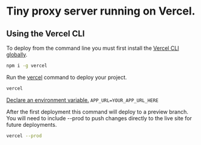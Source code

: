# Tiny proxy server running on Vercel.

## Using the Vercel CLI
To deploy from the command line you must first install the [Vercel CLI globally](https://vercel.com/docs/cli#installing-vercel-cli).

```bash
npm i -g vercel
```
Run the [vercel](https://vercel.com/docs/cli/deploying-from-cli) command to deploy your project.

```bash
vercel
```

[Declare an environment variable.](https://vercel.com/docs/concepts/projects/environment-variables#declare-an-environment-variable)
`APP_URL=YOUR_APP_URL_HERE`

After the first deployment this command will deploy to a preview branch. You will need to include --prod to push changes directly to the live site for future deployments.

```bash
vercel --prod
```